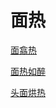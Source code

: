 # 面热[面翕热](https://www.gmzyjc.com/search/result?wd=面翕热)[面热如醉](https://www.gmzyjc.com/search/result?wd=面热如醉)[头面烘热](https://www.gmzyjc.com/search/result?wd=头面烘热)